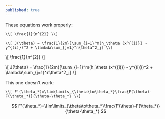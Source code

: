 ```yaml
---
published: true
---
```


These equations work properly:
```
\\[ \frac{1}{n^{2}} \\]

\\[ J(\theta) = \frac{1}{2m}[\sum_{i=1}^m(h_\theta (x^{(i)}) - y^{(i)})^2 + \lambda\sum_{j=1}^n\theta^2_j] \\]
```

\\[ \frac{1}{n^{2}} \\]

\\[ J(\theta) = \frac{1}{2m}[\sum_{i=1}^m(h_\theta (x^{(i)}) - y^{(i)})^2 + \lambda\sum_{j=1}^n\theta^2_j] \\]

This one doesn't work:
```
\\[ F'(\theta_*)=\lim\limits_{\theta\to\theta_*}\frac{F(\theta)-F(\theta_*)}{\theta-\theta_*} \\]
```
$$ F'(\theta_*)=\lim\limits_{\theta\to\theta_*}\frac{F(\theta)-F(\theta_*)}{\theta-\theta_*} $$
